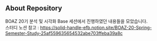 ## About Repository
BOAZ 20기 분석 및 시각화 Base 세션에서 진행하였던 내용들을 모았습니다.<br>
스터디 노션 참고 : https://solid-handle-efb.notion.site/BOAZ-20-Spring-Semester-Study-25af559635654532abe703ffeba39a8c
